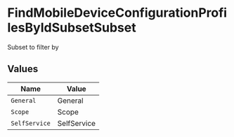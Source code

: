 # FindMobileDeviceConfigurationProfilesByIdSubsetSubset

Subset to filter by


## Values

| Name          | Value         |
| ------------- | ------------- |
| `General`     | General       |
| `Scope`       | Scope         |
| `SelfService` | SelfService   |
